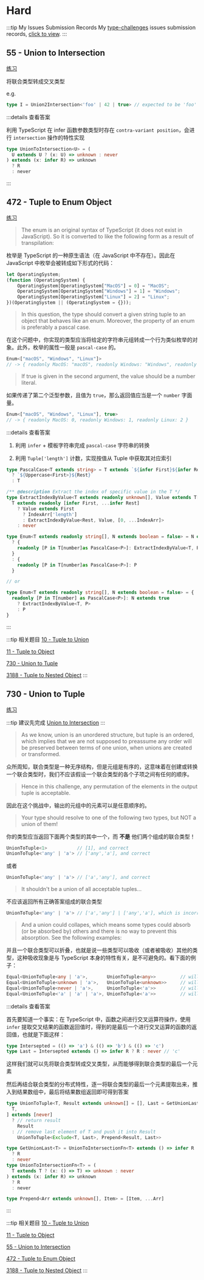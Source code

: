 # Hard

:::tip My Issues Submission Records
My [type-challenges](https://github.com/type-challenges/type-challenges) issues submission records, [click to view](https://github.com/type-challenges/type-challenges/issues?q=is%3Aissue+author%3APlasticine-Yang+is%3Aclosed).
:::

## 55 - Union to Intersection

[练习](https://tsch.js.org/55/play)

将联合类型转成交叉类型

e.g.

```TypeScript
type I = Union2Intersection<'foo' | 42 | true> // expected to be 'foo' & 42 & true
```

:::details 查看答案

利用 TypeScript 在 infer 函数参数类型时存在 `contra-variant position`，会进行 `intersection` 操作的特性实现

```TypeScript
type UnionToIntersection<U> = (
  U extends U ? (x: U) => unknown : never
) extends (x: infer R) => unknown
  ? R
  : never
```

:::

## 472 - Tuple to Enum Object

[练习](https://tsch.js.org/472/play)

> The enum is an original syntax of TypeScript (it does not exist in JavaScript). So it is converted to like the following form as a result of transpilation:

枚举是 TypeScript 的一种原生语法（在 JavaScript 中不存在）。因此在 JavaScript 中枚举会被转成如下形式的代码：

```JavaScript
let OperatingSystem;
(function (OperatingSystem) {
    OperatingSystem[OperatingSystem["MacOS"] = 0] = "MacOS";
    OperatingSystem[OperatingSystem["Windows"] = 1] = "Windows";
    OperatingSystem[OperatingSystem["Linux"] = 2] = "Linux";
})(OperatingSystem || (OperatingSystem = {}));
```

> In this question, the type should convert a given string tuple to an object that behaves like an enum. Moreover, the property of an enum is preferably a pascal case.

在这个问题中，你实现的类型应当将给定的字符串元组转成一个行为类似枚举的对象。此外，枚举的属性一般是 `pascal-case` 的。

```TypeScript
Enum<["macOS", "Windows", "Linux"]>
// -> { readonly MacOS: "macOS", readonly Windows: "Windows", readonly Linux: "Linux" }
```

> If true is given in the second argument, the value should be a number literal.

如果传递了第二个泛型参数，且值为 `true`，那么返回值应当是一个 `number` 字面量。

```TypeScript
Enum<["macOS", "Windows", "Linux"], true>
// -> { readonly MacOS: 0, readonly Windows: 1, readonly Linux: 2 }
```

:::details 查看答案

1. 利用 `infer` + 模板字符串完成 `pascal-case` 字符串的转换

2. 利用 `Tuple['length']` 计数，实现按值从 Tuple 中获取其对应索引

```TypeScript
type PascalCase<T extends string> = T extends `${infer First}${infer Rest}`
  ? `${Uppercase<First>}${Rest}`
  : T

/** @description Extract the index of specific value in the T */
type ExtractIndexByValue<T extends readonly unknown[], Value extends T[number], IndexArr extends number[] = []> =
  T extends readonly [infer First, ...infer Rest]
    ? Value extends First
      ? IndexArr['length']
      : ExtractIndexByValue<Rest, Value, [0, ...IndexArr]>
    : never

type Enum<T extends readonly string[], N extends boolean = false> = N extends true
  ? {
    readonly [P in T[number]as PascalCase<P>]: ExtractIndexByValue<T, P>
  }
  : {
    readonly [P in T[number]as PascalCase<P>]: P
  }

// or

type Enum<T extends readonly string[], N extends boolean = false> = {
  readonly [P in T[number] as PascalCase<P>]: N extends true
    ? ExtractIndexByValue<T, P>
    : P
}
```

:::

:::tip 相关题目
[10 - Tuple to Union](/typescript/type-challenges/medium#_10-tuple-to-union) <Badge type="warning" text="medium" />

[11 - Tuple to Object](/typescript/type-challenges/easy#_11-tuple-to-object) <Badge type="tip" text="easy" />

[730 - Union to Tuple](/typescript/type-challenges/hard#_730-union-to-tuple) <Badge type="danger" text="hard" />

[3188 - Tuple to Nested Object](/typescript/type-challenges/medium#_3188-tuple-to-nested-object) <Badge type="warning" text="medium" />
:::

## 730 - Union to Tuple <Badge type="danger" text="Unintelligible" />

[练习](https://tsch.js.org/730/play)

:::tip
建议先完成 [Union to Intersection](/typescript/type-challenges/hard#union-to-intersection)
:::

> As we know, union is an unordered structure, but tuple is an ordered, which implies that we are not supposed to preassume any order will be preserved between terms of one union, when unions are created or transformed.

众所周知，联合类型是一种无序结构，但是元组是有序的，这意味着在创建或转换一个联合类型时，我们不应该假设一个联合类型的各个子项之间有任何的顺序。

> Hence in this challenge, any permutation of the elements in the output tuple is acceptable.

因此在这个挑战中，输出的元组中的元素可以是任意顺序的。

> Your type should resolve to one of the following two types, but NOT a union of them!

你的类型应当返回下面两个类型的其中一个，而 **不是** 他们两个组成的联合类型！

```TypeScript
UnionToTuple<1>           // [1], and correct
UnionToTuple<'any' | 'a'> // ['any','a'], and correct
```

或者

```TypeScript
UnionToTuple<'any' | 'a'> // ['a','any'], and correct
```

> It shouldn't be a union of all acceptable tuples...

不应该返回所有正确答案组成的联合类型

```TypeScript
UnionToTuple<'any' | 'a'> // ['a','any'] | ['any','a'], which is incorrect
```

> And a union could collapes, which means some types could absorb (or be absorbed by) others and there is no way to prevent this absorption. See the following examples:

并且一个联合类型可以折叠，也就是说一些类型可以吸收（或者被吸收）其他的类型，这种吸收现象是与 TypeScript 本身的特性有关，是不可避免的。看下面的例子：

```TypeScript
Equal<UnionToTuple<any | 'a'>,       UnionToTuple<any>>         // will always be a true
Equal<UnionToTuple<unknown | 'a'>,   UnionToTuple<unknown>>     // will always be a true
Equal<UnionToTuple<never | 'a'>,     UnionToTuple<'a'>>         // will always be a true
Equal<UnionToTuple<'a' | 'a' | 'a'>, UnionToTuple<'a'>>         // will always be a true
```

:::details 查看答案

首先要知道一个事实：在 TypeScript 中，函数之间进行交叉运算符操作，使用 `infer` 提取交叉结果的函数返回值时，得到的是最后一个进行交叉运算的函数的返回值，也就是下面这样：

```TypeScript
type Intersepted = (() => 'a') & (() => 'b') & (() => 'c')
type Last = Intersepted extends () => infer R ? R : never // 'c'
```

这样我们就可以先将联合类型转成交叉类型，从而能够得到联合类型的最后一个元素

然后再结合联合类型的分布式特性，逐一将联合类型的最后一个元素提取出来，推入到结果数组中，最后将结果数组返回即可得到答案

```TypeScript
type UnionToTuple<T, Result extends unknown[] = [], Last = GetUnionLast<T>> = [
  T,
] extends [never]
  ? // return result
    Result
  : // remove last element of T and push it into Result
    UnionToTuple<Exclude<T, Last>, Prepend<Result, Last>>

type GetUnionLast<T> = UnionToIntersectionFn<T> extends () => infer R
  ? R
  : never
type UnionToIntersectionFn<T> = (
  T extends T ? (x: () => T) => unknown : never
) extends (x: infer R) => unknown
  ? R
  : never

type Prepend<Arr extends unknown[], Item> = [Item, ...Arr]
```

:::

:::tip 相关题目
[10 - Tuple to Union](/typescript/type-challenges/medium#_10-tuple-to-union) <Badge type="warning" text="medium" />

[11 - Tuple to Object](/typescript/type-challenges/easy#_11-tuple-to-object) <Badge type="tip" text="easy" />

[55 - Union to Intersection](/typescript/type-challenges/hard#_55-union-to-intersection) <Badge type="danger" text="hard" />

[472 - Tuple to Enum Object](/typescript/type-challenges/hard#_472-tuple-to-enum-object) <Badge type="danger" text="hard" />

[3188 - Tuple to Nested Object](/typescript/type-challenges/medium#_3188-tuple-to-nested-object) <Badge type="warning" text="medium" />
:::
